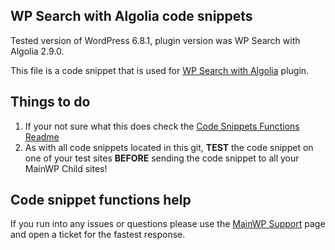 ## WP Search with Algolia code snippets

Tested version of WordPress 6.8.1, plugin version was WP Search with Algolia 2.9.0.

This file is a code snippet that is used for [WP Search with Algolia](https://wordpress.org/plugins/wp-search-with-algolia/) plugin. 

## Things to do

1. If your not sure what this does check the [Code Snippets Functions Readme](https://github.com/mainwp/Code-Snippets-Functions/blob/master/README.md)
2. As with all code snippets located in this git, **TEST** the code snippet on one of your test sites **BEFORE** sending the code snippet to all your MainWP Child sites!

## Code snippet functions help

If you run into any issues or questions please use the [MainWP Support](https://mainwp.com/support/) page and open a ticket for the fastest response.
